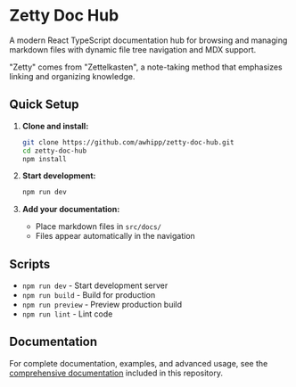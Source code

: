 # Zetty Doc Hub

A modern React TypeScript documentation hub for browsing and managing markdown files with dynamic file tree navigation and MDX support.

"Zetty" comes from "Zettelkasten", a note-taking method that emphasizes linking and organizing knowledge.

## Quick Setup

1. **Clone and install:**
   ```bash
   git clone https://github.com/awhipp/zetty-doc-hub.git
   cd zetty-doc-hub
   npm install
   ```

2. **Start development:**
   ```bash
   npm run dev
   ```

3. **Add your documentation:**
   - Place markdown files in `src/docs/`
   - Files appear automatically in the navigation

## Scripts

- `npm run dev` - Start development server
- `npm run build` - Build for production  
- `npm run preview` - Preview production build
- `npm run lint` - Lint code

## Documentation

For complete documentation, examples, and advanced usage, see the [comprehensive documentation](src/docs/README.md) included in this repository.
